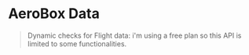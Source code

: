 # AeroBox Data

> Dynamic checks for Flight data: i'm using a free plan so this API is limited to some functionalities.